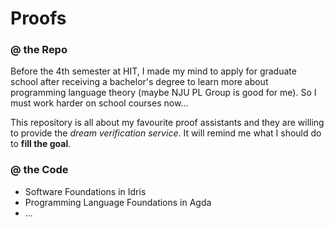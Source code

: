 # Proofs

### @ the Repo

Before the 4th semester at HIT, I made my mind to apply for graduate school after receiving a bachelor's degree to learn more about programming language theory (maybe NJU PL Group is good for me). So I must work harder on school courses now... 

This repository is all about my favourite proof assistants and they are willing to provide the *dream verification service*. It will remind me what I should do to **fill the goal**.

### @ the Code

- Software Foundations in Idris
- Programming Language Foundations in Agda
- ...